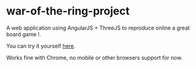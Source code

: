 # war-of-the-ring-project
A web application using AngularJS + ThreeJS to reproduce online a great board game !.

You can try it yourself [here](https://nicolasbuecher.github.io/war-of-the-ring-project/app/index.html).

Works fine with Chrome, no mobile or other browsers support for now.
